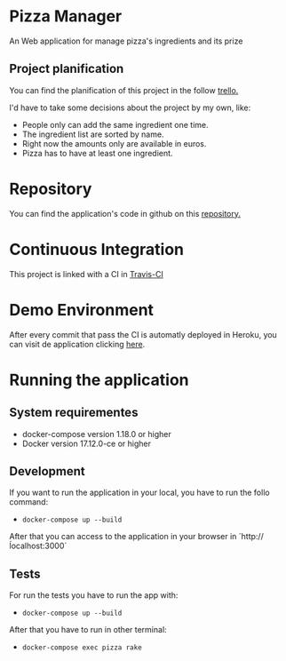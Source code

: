 # Pizza Manager

An Web application for manage pizza's ingredients and its prize

## Project planification

You can find the planification of this project in the follow [trello.](https://trello.com/b/XP0VRpMB/pizza-manager)

I'd have to take some decisions about the project by my own, like:

- People only can add the same ingredient one time.
- The ingredient list are sorted by name.
- Right now the amounts only are available in euros.
- Pizza has to have at least one ingredient.

# Repository

You can find the application's code in github on this [repository.](https://github.com/zerolive/pizza_manager)

# Continuous Integration

This project is linked with a CI in [Travis-CI](https://travis-ci.org/zerolive/pizza_manager)

# Demo Environment

After every commit that pass the CI is automatly deployed in Heroku, you can visit de application clicking [here](https://pizza-manager.herokuapp.com/).

# Running the application

## System requirementes

- docker-compose version 1.18.0 or higher
- Docker version 17.12.0-ce or higher

## Development

If you want to run the application in your local, you have to run the follo command:

- `docker-compose up --build`

After that you can access to the application in your browser in ´http://ĺocalhost:3000´

## Tests

For run the tests you have to run the app with:

- `docker-compose up --build`

After that you have to run in other terminal:

- `docker-compose exec pizza rake`
